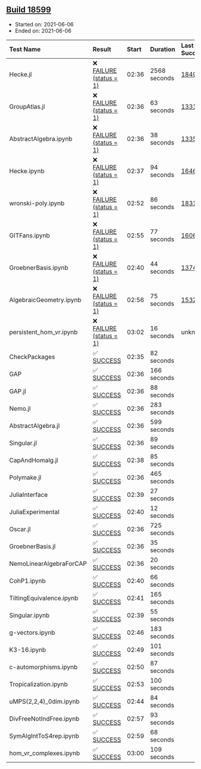 ## [Build 18599](https://oscarci.mathematik.uni-kl.de/job/oscar/18599/)

* Started on: 2021-06-06
* Ended on: 2021-06-06

| Test Name    | Result | Start | Duration | Last Success | First Failure |
|:-------------|:-------|:------|:---------|:-------------|:--------------|
| Hecke.jl | ❌ [FAILURE (status = 1)](https://oscarci.mathematik.uni-kl.de/job/oscar/18599/artifact/logs/build-18599/Hecke.jl.log) | 02:36 | 2568 seconds | [18490](https://oscarci.mathematik.uni-kl.de/job/oscar/18490/) | [18491](https://oscarci.mathematik.uni-kl.de/job/oscar/18491/) |
| GroupAtlas.jl | ❌ [FAILURE (status = 1)](https://oscarci.mathematik.uni-kl.de/job/oscar/18599/artifact/logs/build-18599/GroupAtlas.jl.log) | 02:36 | 63 seconds | [13311](https://oscarci.mathematik.uni-kl.de/job/oscar/13311/) | [13312](https://oscarci.mathematik.uni-kl.de/job/oscar/13312/) |
| AbstractAlgebra.ipynb | ❌ [FAILURE (status = 1)](https://oscarci.mathematik.uni-kl.de/job/oscar/18599/artifact/logs/build-18599/AbstractAlgebra.ipynb.log) | 02:36 | 38 seconds | [13355](https://oscarci.mathematik.uni-kl.de/job/oscar/13355/) | [13356](https://oscarci.mathematik.uni-kl.de/job/oscar/13356/) |
| Hecke.ipynb | ❌ [FAILURE (status = 1)](https://oscarci.mathematik.uni-kl.de/job/oscar/18599/artifact/logs/build-18599/Hecke.ipynb.log) | 02:37 | 94 seconds | [16463](https://oscarci.mathematik.uni-kl.de/job/oscar/16463/) | [16464](https://oscarci.mathematik.uni-kl.de/job/oscar/16464/) |
| wronski-poly.ipynb | ❌ [FAILURE (status = 1)](https://oscarci.mathematik.uni-kl.de/job/oscar/18599/artifact/logs/build-18599/wronski-poly.ipynb.log) | 02:52 | 86 seconds | [18314](https://oscarci.mathematik.uni-kl.de/job/oscar/18314/) | [18315](https://oscarci.mathematik.uni-kl.de/job/oscar/18315/) |
| GITFans.ipynb | ❌ [FAILURE (status = 1)](https://oscarci.mathematik.uni-kl.de/job/oscar/18599/artifact/logs/build-18599/GITFans.ipynb.log) | 02:55 | 77 seconds | [16068](https://oscarci.mathematik.uni-kl.de/job/oscar/16068/) | [16069](https://oscarci.mathematik.uni-kl.de/job/oscar/16069/) |
| GroebnerBasis.ipynb | ❌ [FAILURE (status = 1)](https://oscarci.mathematik.uni-kl.de/job/oscar/18599/artifact/logs/build-18599/GroebnerBasis.ipynb.log) | 02:40 | 44 seconds | [13748](https://oscarci.mathematik.uni-kl.de/job/oscar/13748/) | [13749](https://oscarci.mathematik.uni-kl.de/job/oscar/13749/) |
| AlgebraicGeometry.ipynb | ❌ [FAILURE (status = 1)](https://oscarci.mathematik.uni-kl.de/job/oscar/18599/artifact/logs/build-18599/AlgebraicGeometry.ipynb.log) | 02:56 | 75 seconds | [15322](https://oscarci.mathematik.uni-kl.de/job/oscar/15322/) | [15323](https://oscarci.mathematik.uni-kl.de/job/oscar/15323/) |
| persistent_hom_vr.ipynb | ❌ [FAILURE (status = 1)](https://oscarci.mathematik.uni-kl.de/job/oscar/18599/artifact/logs/build-18599/persistent_hom_vr.ipynb.log) | 03:02 | 16 seconds | unknown | unknown |
| CheckPackages | ✅ [SUCCESS](https://oscarci.mathematik.uni-kl.de/job/oscar/18599/artifact/logs/build-18599/CheckPackages.log) | 02:35 | 82 seconds |  |  |
| GAP | ✅ [SUCCESS](https://oscarci.mathematik.uni-kl.de/job/oscar/18599/artifact/logs/build-18599/GAP.log) | 02:36 | 166 seconds |  |  |
| GAP.jl | ✅ [SUCCESS](https://oscarci.mathematik.uni-kl.de/job/oscar/18599/artifact/logs/build-18599/GAP.jl.log) | 02:36 | 88 seconds |  |  |
| Nemo.jl | ✅ [SUCCESS](https://oscarci.mathematik.uni-kl.de/job/oscar/18599/artifact/logs/build-18599/Nemo.jl.log) | 02:36 | 283 seconds |  |  |
| AbstractAlgebra.jl | ✅ [SUCCESS](https://oscarci.mathematik.uni-kl.de/job/oscar/18599/artifact/logs/build-18599/AbstractAlgebra.jl.log) | 02:36 | 599 seconds |  |  |
| Singular.jl | ✅ [SUCCESS](https://oscarci.mathematik.uni-kl.de/job/oscar/18599/artifact/logs/build-18599/Singular.jl.log) | 02:36 | 89 seconds |  |  |
| CapAndHomalg.jl | ✅ [SUCCESS](https://oscarci.mathematik.uni-kl.de/job/oscar/18599/artifact/logs/build-18599/CapAndHomalg.jl.log) | 02:38 | 85 seconds |  |  |
| Polymake.jl | ✅ [SUCCESS](https://oscarci.mathematik.uni-kl.de/job/oscar/18599/artifact/logs/build-18599/Polymake.jl.log) | 02:36 | 465 seconds |  |  |
| JuliaInterface | ✅ [SUCCESS](https://oscarci.mathematik.uni-kl.de/job/oscar/18599/artifact/logs/build-18599/JuliaInterface.log) | 02:39 | 27 seconds |  |  |
| JuliaExperimental | ✅ [SUCCESS](https://oscarci.mathematik.uni-kl.de/job/oscar/18599/artifact/logs/build-18599/JuliaExperimental.log) | 02:40 | 12 seconds |  |  |
| Oscar.jl | ✅ [SUCCESS](https://oscarci.mathematik.uni-kl.de/job/oscar/18599/artifact/logs/build-18599/Oscar.jl.log) | 02:36 | 725 seconds |  |  |
| GroebnerBasis.jl | ✅ [SUCCESS](https://oscarci.mathematik.uni-kl.de/job/oscar/18599/artifact/logs/build-18599/GroebnerBasis.jl.log) | 02:36 | 35 seconds |  |  |
| NemoLinearAlgebraForCAP | ✅ [SUCCESS](https://oscarci.mathematik.uni-kl.de/job/oscar/18599/artifact/logs/build-18599/NemoLinearAlgebraForCAP.log) | 02:36 | 20 seconds |  |  |
| CohP1.ipynb | ✅ [SUCCESS](https://oscarci.mathematik.uni-kl.de/job/oscar/18599/artifact/logs/build-18599/CohP1.ipynb.log) | 02:40 | 66 seconds |  |  |
| TiltingEquivalence.ipynb | ✅ [SUCCESS](https://oscarci.mathematik.uni-kl.de/job/oscar/18599/artifact/logs/build-18599/TiltingEquivalence.ipynb.log) | 02:41 | 165 seconds |  |  |
| Singular.ipynb | ✅ [SUCCESS](https://oscarci.mathematik.uni-kl.de/job/oscar/18599/artifact/logs/build-18599/Singular.ipynb.log) | 02:39 | 55 seconds |  |  |
| g-vectors.ipynb | ✅ [SUCCESS](https://oscarci.mathematik.uni-kl.de/job/oscar/18599/artifact/logs/build-18599/g-vectors.ipynb.log) | 02:46 | 183 seconds |  |  |
| K3-16.ipynb | ✅ [SUCCESS](https://oscarci.mathematik.uni-kl.de/job/oscar/18599/artifact/logs/build-18599/K3-16.ipynb.log) | 02:49 | 101 seconds |  |  |
| c-automorphisms.ipynb | ✅ [SUCCESS](https://oscarci.mathematik.uni-kl.de/job/oscar/18599/artifact/logs/build-18599/c-automorphisms.ipynb.log) | 02:50 | 87 seconds |  |  |
| Tropicalization.ipynb | ✅ [SUCCESS](https://oscarci.mathematik.uni-kl.de/job/oscar/18599/artifact/logs/build-18599/Tropicalization.ipynb.log) | 02:53 | 100 seconds |  |  |
| uMPS(2,2,4)_0dim.ipynb | ✅ [SUCCESS](https://oscarci.mathematik.uni-kl.de/job/oscar/18599/artifact/logs/build-18599/uMPS-2-2-4-_0dim.ipynb.log) | 02:44 | 84 seconds |  |  |
| DivFreeNotIndFree.ipynb | ✅ [SUCCESS](https://oscarci.mathematik.uni-kl.de/job/oscar/18599/artifact/logs/build-18599/DivFreeNotIndFree.ipynb.log) | 02:57 | 93 seconds |  |  |
| SymAlgIntToS4rep.ipynb | ✅ [SUCCESS](https://oscarci.mathematik.uni-kl.de/job/oscar/18599/artifact/logs/build-18599/SymAlgIntToS4rep.ipynb.log) | 02:59 | 68 seconds |  |  |
| hom_vr_complexes.ipynb | ✅ [SUCCESS](https://oscarci.mathematik.uni-kl.de/job/oscar/18599/artifact/logs/build-18599/hom_vr_complexes.ipynb.log) | 03:00 | 109 seconds |  |  |
